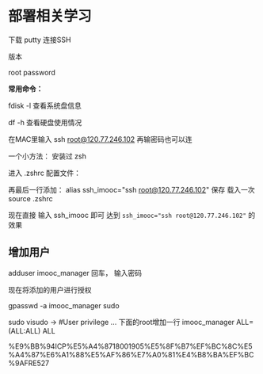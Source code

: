 # 部署相关学习

下载 putty 连接SSH  

版本 

root
password

**常用命令：**

fdisk -l  查看系统盘信息

df -h  查看硬盘使用情况

在MAC里输入  ssh root@120.77.246.102  再输密码也可以连

一个小方法： 安装过 zsh 

进入 .zshrc 配置文件：

再最后一行添加：   alias ssh_imooc="ssh root@120.77.246.102"  保存
载入一次 source .zshrc

现在直接 输入 ssh_imooc 即可 达到 `ssh_imooc="ssh root@120.77.246.102"` 的效果

## 增加用户

adduser imooc_manager  回车， 输入密码

现在将添加的用户进行授权 

gpasswd -a imooc_manager sudo

sudo visudo  -> #User privilege ... 下面的root增加一行
imooc_manager ALL=(ALL:ALL) ALL

%E9%BB%94ICP%E5%A4%8718001905%E5%8F%B7%EF%BC%8C%E5%A4%87%E6%A1%88%E5%AF%86%E7%A0%81%E4%B8%BA%EF%BC%9AFRE527

